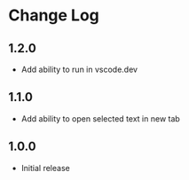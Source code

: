 # Change Log

## 1.2.0
- Add ability to run in vscode.dev

## 1.1.0
- Add ability to open selected text in new tab

## 1.0.0
- Initial release
